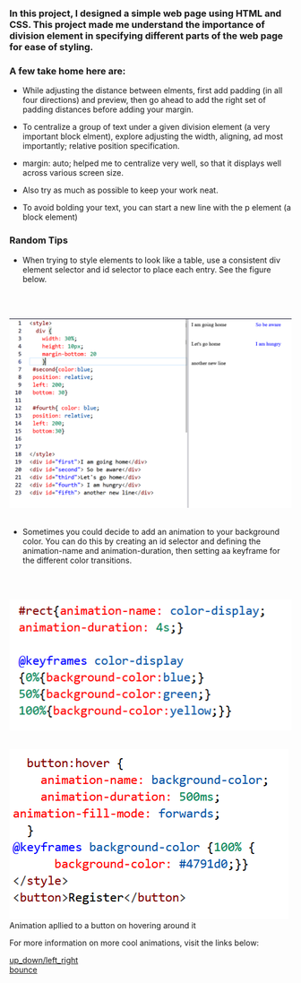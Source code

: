 ### In this project, I designed a simple web page using HTML and CSS. This project made me understand the importance of division element in specifying different parts of the web page for ease of styling.
### A few take home here are:
- While adjusting the distance between elments, first add padding (in all four directions) and preview, then go ahead to add the right set of padding distances before adding your margin. <br>

- To centralize a group of text under a given division element (a very important block elment), explore adjusting the width, aligning, ad most importantly; relative position specification. <br>

- margin: auto; helped me to centralize very well, so that it displays well across various screen size. 

- Also try as much as possible to keep your work neat.

- To avoid bolding your text, you can start a new line with the p element (a block element)

### Random Tips

- When trying to style elements to look like a table, use a consistent div element selector and id selector to place each entry. See the figure below.
<br>
<br>

![array](./tip.PNG)
<br>
<br>

- Sometimes you could decide to add an animation to your background color. You can do this by creating an id selector and defining the animation-name and animation-duration, then setting aa keyframe for the different color transitions.
<br>
<br>

![array](./background_anim.PNG)
<br>
<br>

![array](./button_animation.PNG)<br>
Animation apllied to a button on hovering around it

For more information on more cool animations, visit the links below:
<br>

[up_down/left_right](https://www.freecodecamp.org/learn/responsive-web-design/applied-visual-design/create-movement-using-css-animation)<br>
[bounce](https://www.freecodecamp.org/learn/responsive-web-design/applied-visual-design/animate-elements-continually-using-an-infinite-animation-count)



